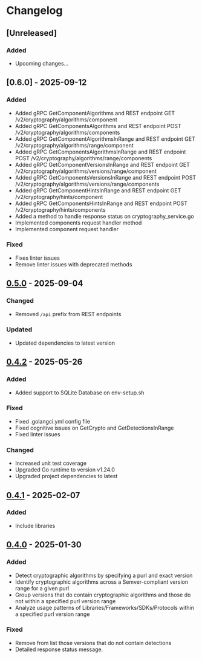 # Changelog

## [Unreleased]
### Added
- Upcoming changes...

## [0.6.0] - 2025-09-12
### Added
- Added gRPC GetComponentAlgorithms and REST endpoint GET /v2/cryptography/algorithms/component
- Added gRPC GetComponentsAlgorithms and REST endpoint POST /v2/cryptography/algorithms/components
- Added gRPC GetComponentAlgorithmsInRange and REST endpoint GET /v2/cryptography/algorithms/range/component
- Added gRPC GetComponentsAlgorithmsInRange and REST endpoint POST /v2/cryptography/algorithms/range/components
- Added gRPC GetComponentVersionsInRange and REST endpoint GET /v2/cryptography/algorithms/versions/range/component
- Added gRPC GetComponentsVersionsInRange and REST endpoint POST /v2/cryptography/algorithms/versions/range/components
- Added gRPC GetComponentHintsInRange and REST endpoint GET /v2/cryptography/hints/component
- Added gRPC GetComponentsHintsInRange and REST endpoint POST /v2/cryptography/hints/components
- Added a method to handle response status on cryptography_service.go
- Implemented components request handler method
- Implemented component request handler
### Fixed
- Fixes linter issues
- Remove linter issues with deprecated methods

## [0.5.0] - 2025-09-04
### Changed
- Removed `/api` prefix from REST endpoints
### Updated
- Updated dependencies to latest version

## [0.4.2] - 2025-05-26
### Added 
- Added support to SQLite Database on env-setup.sh

### Fixed 
- Fixed .golangci.yml config file
- Fixed cognitive issues on GetCrypto and GetDetectionsInRange
- Fixed linter issues

### Changed
- Increased unit test coverage
- Upgraded Go runtime to version v1.24.0
- Upgraded project dependencies to latest

## [0.4.1] - 2025-02-07
### Added
- Include libraries

## [0.4.0] - 2025-01-30
### Added
- Detect cryptographic algorithms by specifying a purl and exact version
- Identify cryptographic algorithms across a Semver-compliant version range for a given purl
- Group versions  that do contain cryptographic algorithms and those do not within a specified purl version range
- Analyze usage patterns of Libraries/Frameworks/SDKs/Protocols within a specified purl version range

### Fixed
- Remove from list those versions that do not contain detections
- Detailed response status message.

[0.5.0]: https://github.com/scanoss/cryptography/compare/v0.4.2...v0.5.0
[0.4.2]: https://github.com/scanoss/cryptography/releases/tag/v0.4.1....v0.4.2
[0.4.1]: https://github.com/scanoss/cryptography/releases/tag/v0.4.0...v0.4.1
[0.4.0]: https://github.com/scanoss/cryptography/releases/tag/v0.4.0